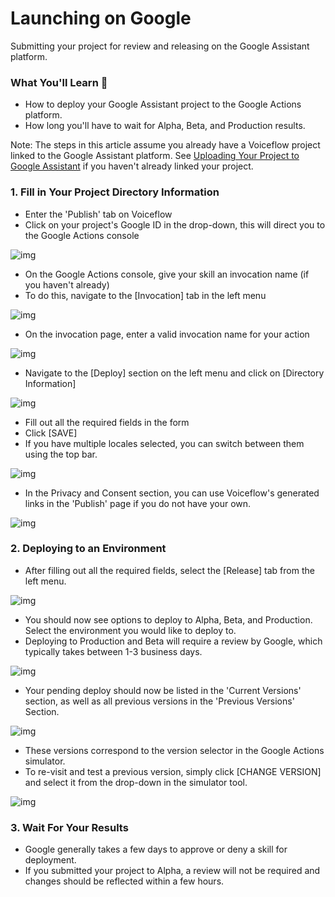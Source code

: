 # Launching on Google

Submitting your project for review and releasing on the Google Assistant platform.

### **What You'll Learn 🧠**

- How to deploy your Google Assistant project to the Google Actions platform.
- How long you'll have to wait for Alpha, Beta, and Production results.

Note: The steps in this article assume you already have a Voiceflow project linked to the Google Assistant platform. See [Uploading Your Project to Google Assistant](https://learn.voiceflow.com/en/articles/2705386-uploading-your-project-to-google-assistant) if you haven't already linked your project.

### **1. Fill in Your Project Directory Information**

- Enter the 'Publish' tab on Voiceflow
- Click on your project's Google ID in the drop-down, this will direct you to the Google Actions console

![img](https://gblobscdn.gitbook.com/assets%2Fcreator%2F-LgtXwphLAIhXpWOlaGs%2F-LgtYVSkciyO1m6FWZ1n%2F0.jpeg?generation=1560038738545982&alt=media)

- On the Google Actions console, give your skill an invocation name (if you haven't already)
- To do this, navigate to the [Invocation] tab in the left menu

![img](https://gblobscdn.gitbook.com/assets%2Fcreator%2F-LgtXwphLAIhXpWOlaGs%2F-LgtYVSlPnu40lYT389F%2F1.jpeg?generation=1560038738610003&alt=media)

- On the invocation page, enter a valid invocation name for your action

![img](https://gblobscdn.gitbook.com/assets%2Fcreator%2F-LgtXwphLAIhXpWOlaGs%2F-LgtYVSmCIH-Pp_P1cf8%2F2.jpeg?generation=1560038738537810&alt=media)

- Navigate to the [Deploy] section on the left menu and click on [Directory Information]

![img](https://gblobscdn.gitbook.com/assets%2Fcreator%2F-LgtXwphLAIhXpWOlaGs%2F-LgtYVSntadXF86fcys1%2F3.jpeg?generation=1560038738615497&alt=media)

- Fill out all the required fields in the form
- Click [SAVE]
- If you have multiple locales selected, you can switch between them using the top bar.

![img](https://gblobscdn.gitbook.com/assets%2Fcreator%2F-LgtXwphLAIhXpWOlaGs%2F-LgtYVSom2mh-qnqd3mV%2F4.jpeg?generation=1560038738541399&alt=media)

- In the Privacy and Consent section, you can use Voiceflow's generated links in the 'Publish' page if you do not have your own.

![img](https://gblobscdn.gitbook.com/assets%2Fcreator%2F-LgtXwphLAIhXpWOlaGs%2F-LgtYVSp31oOCemvmjGp%2F5.jpeg?generation=1560038738550438&alt=media)

### **2. Deploying to an Environment**

- After filling out all the required fields, select the [Release] tab from the left menu.

![img](https://gblobscdn.gitbook.com/assets%2Fcreator%2F-LgtXwphLAIhXpWOlaGs%2F-LgtYVSqP0MvfRmo0fnk%2F6.jpeg?generation=1560038738573689&alt=media)

- You should now see options to deploy to Alpha, Beta, and Production. Select the environment you would like to deploy to.
- Deploying to Production and Beta will require a review by Google, which typically takes between 1-3 business days.

![img](https://gblobscdn.gitbook.com/assets%2Fcreator%2F-LgtXwphLAIhXpWOlaGs%2F-LgtYVSrWZnRSfSGdRod%2F7.jpeg?generation=1560038738597038&alt=media)

- Your pending deploy should now be listed in the 'Current Versions' section, as well as all previous versions in the 'Previous Versions' Section.

![img](https://gblobscdn.gitbook.com/assets%2Fcreator%2F-LgtXwphLAIhXpWOlaGs%2F-LgtYVSsEGKXR2_kiMbR%2F8.jpeg?generation=1560038738563103&alt=media)

- These versions correspond to the version selector in the Google Actions simulator.
- To re-visit and test a previous version, simply click [CHANGE VERSION] and select it from the drop-down in the simulator tool.

![img](https://gblobscdn.gitbook.com/assets%2Fcreator%2F-LgtXwphLAIhXpWOlaGs%2F-LgtYVStEBMbErJII5-M%2F9.jpeg?generation=1560038738591614&alt=media)

### **3. Wait For Your Results**

- Google generally takes a few days to approve or deny a skill for deployment.
- If you submitted your project to Alpha, a review will not be required and changes should be reflected within a few hours.